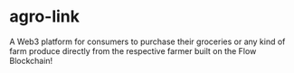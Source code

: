 # agro-link
A Web3 platform for consumers to purchase their groceries or any kind of farm produce directly from the respective farmer built on the Flow Blockchain!
